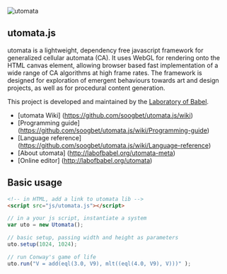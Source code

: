 ![utomata](https://https://github.com/soogbet/utomata.js/blob/master/documentation/utomataBanner.png "utomata")

## utomata.js

utomata is a lightweight, dependency free javascript framework for generalized cellular automata (CA). It uses WebGL for rendering onto the HTML canvas element, allowing browser based fast implementation of a wide range of CA algorithms at high frame rates. The framework is designed for exploration of emergent behaviours towards art and design projects, as well as for procedural content generation.

This project is developed and maintained by the [Laboratory of Babel](http://labofbabel.org).

* [utomata Wiki] (https://github.com/soogbet/utomata.js/wiki)
* [Programming guide] (https://github.com/soogbet/utomata.js/wiki/Programming-guide)
* [Language reference] (https://github.com/soogbet/utomata.js/wiki/Language-reference)
* [About utomata] (http://labofbabel.org/utomata-meta)
* [Online editor] (http://labofbabel.org/utomata)

## Basic usage

```html
<!-- in HTML, add a link to utomata lib -->
<script src="js/utomata.js"></script>
```

```javascript
// in a your js script, instantiate a system
var uto = new Utomata();

// basic setup, passing width and height as parameters
uto.setup(1024, 1024);

// run Conway's game of life
uto.run("V = add(eql(3.0, V9), mlt((eql(4.0, V9), V)))" );

```
